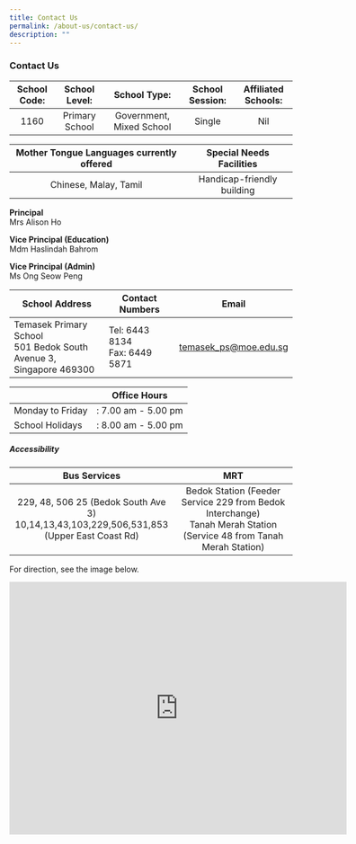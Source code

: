 ```yaml
---
title: Contact Us
permalink: /about-us/contact-us/
description: ""
---
```

### Contact Us

| School Code: 	| School Level:  	| School Type:  	| School Session:  	| Affiliated Schools: 	|
|:---:	|:---:	|:---:	|:---:	|:---:	|
| 1160   	|  Primary School  	|  Government, Mixed School 	| Single   	|  Nil 	|

| Mother Tongue Languages currently offered 	| Special Needs Facilities 	|
|:---:	|:---:	|
| Chinese, Malay, Tamil 	| Handicap-friendly building 	|

**Principal** <br> Mrs Alison Ho

**Vice Principal (Education)** <br> Mdm Haslindah Bahrom

**Vice Principal (Admin)** <br> Ms Ong Seow Peng

| School Address 	| Contact Numbers 	| Email 	|
|---	|---	|---	|
| Temasek Primary School<br>501 Bedok South Avenue 3,<br>Singapore 469300 	| Tel:  6443 8134<br>Fax: 6449 5871<br> 	| temasek_ps@moe.edu.sg<br> 	|

|  	| Office Hours 	|
|---	|---	|
| Monday to Friday 	| : 7.00 am - 5.00 pm 	|
| School Holidays 	| : 8.00 am - 5.00 pm 	|

##### Accessibility

| Bus Services 	| MRT  	|
|:---:	|:---:	|
| 229, 48, 506  25 (Bedok South Ave 3) <br>10,14,13,43,103,229,506,531,853 <br>(Upper East Coast Rd)  	| Bedok Station (Feeder Service 229 from Bedok Interchange)<br>Tanah Merah Station (Service 48 from Tanah Merah Station)  	|

For direction, see the image below.

<iframe loading="lazy" allowfullscreen="" style="border:0;" height="450" width="600" src="https://www.google.com/maps/embed?pb=!1m18!1m12!1m3!1d1410.2410101559158!2d103.94486604976316!3d1.31726229329557!2m3!1f0!2f0!3f0!3m2!1i1024!2i768!4f13.1!3m3!1m2!1s0x31da22cf733d3793%3A0x815b0ed568b7b0db!2sTemasek%20Primary%20School!5e0!3m2!1sen!2ssg!4v1679453823808!5m2!1sen!2ssg"></iframe>
